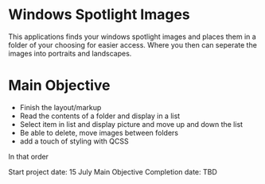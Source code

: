# Windows Spotlight Images

This applications finds your windows spotlight images and places them in a folder of your choosing for easier access. Where you then can seperate the images into portraits and landscapes.

# Main Objective

- Finish the layout/markup
- Read the contents of a folder and display in a list
- Select item in list and display picture and move up and down the list
- Be able to delete, move images between folders
- add a touch of styling with QCSS

In that order

Start project date: 			15 July
Main Objective Completion date: TBD
